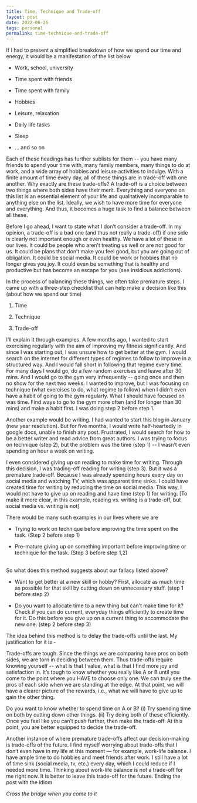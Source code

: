 ```yaml
---
title: Time, Technique and Trade-off
layout: post
date: 2022-06-26
tags: personal
permalink: time-technique-and-trade-off
---
```

<p style="color: rgb(26, 26, 26); margin-bottom: 8px" class="body"><span>If I had to present a simplified breakdown of how we spend our time and energy, it would be a manifestation of the list below</span></p><ul><li><p class="body"><span>Work, school, university</span></p></li><li><p class="body"><span>Time spent with friends</span></p></li><li><p class="body"><span>Time spent with family</span></p></li><li><p class="body"><span>Hobbies</span></p></li><li><p class="body"><span>Leisure, relaxation</span></p></li><li><p class="body"><span>Daily life tasks</span></p></li><li><p class="body"><span>Sleep</span></p></li><li><p class="body"><span>… and so on</span></p></li></ul><p class="body"><span>Each of these headings has further sublists for them -- you have many friends to spend your time with, many family members, many things to do at work, and a wide array of hobbies and leisure activities to indulge. With a finite amount of time every day, all of these things are in trade-off with one another. Why exactly are these trade-offs? A trade-off is a choice between two things where both sides have their merit. Everything and everyone on this list is an essential element of your life and qualitatively incomparable to anything else on the list. Ideally, we wish to have more time for everyone and everything. And thus, it becomes a huge task to find a balance between all these. </span></p><p class="body"><span>Before I go ahead, I want to state what I don’t consider a trade-off. In my opinion, a trade-off is a bad one (and thus not really a trade-off) if one side is clearly not important enough or even healthy. We have a lot of these in our lives. It could be people who aren’t treating us well or are not good for us. It could be plans that don’t make you feel good, but you are going out of obligation. It could be social media. It could be work or hobbies that no longer gives you joy. It could even be something that is healthy and productive but has become an escape for you (see insidious addictions).</span></p><p class="body"><span> In the process of balancing these things, we often take premature steps. I came up with a three-step checklist that can help make a decision like this (about how we spend our time)</span></p><ol><li><p class="body"><span>Time</span></p></li><li><p class="body"><span>Technique</span></p></li><li><p class="body"><span>Trade-off</span><br></p></li></ol><p class="body"><span>I’ll explain it through examples. A few months ago, I wanted to start exercising regularly with the aim of improving my fitness significantly. And since I was starting out, I was unsure how to get better at the gym. I would search on the internet for different types of regimes to follow to improve in a structured way. And I would fall short in following that regime every time. For many days I would go, do a few random exercises and leave after 30 mins. And I would go to the gym very infrequently -- going once and then no show for the next two weeks. I wanted to improve, but I was focusing on technique (what exercises to do, what regime to follow) when I didn’t even have a habit of going to the gym regularly. What I should have focused on was time. Find ways to go to the gym more often (and for longer than 30 mins) and make a habit first. I was doing step 2 before step 1.</span></p><p class="body"><span>Another example would be writing. I had wanted to start this blog in January (new year resolution). But for five months, I would write half-heartedly in google docs, unable to finish any post. Frustrated, I would search for how to be a better writer and read advice from great authors. I was trying to focus on technique (step 2), but the problem was the time (step 1) -- I wasn’t even spending an hour a week on writing. </span></p><p class="body"><span>I even considered giving up on reading to make time for writing. Through this decision, I was trading-off reading for writing (step 3). But it was a premature trade-off. Because I was already spending hours every day on social media and watching TV, which was apparent time sinks. I could have created time for writing by reducing the time on social media. This way, I would not have to give up on reading and have time (step 1) for writing. [To make it more clear, in this example, reading vs. writing is a trade-off, but social media vs. writing is not]</span></p><p style="margin-bottom: 8px" class="body"><span>There would be many such examples in our lives where we are</span></p><ul><li><p class="body"><span>Trying to work on technique before improving the time spent on the task. (Step 2 before step 1)</span></p></li><li><p class="body"><span>Pre-mature giving up on something important before improving time or technique for the task. (Step 3 before step 1,2)</span></p></li></ul><p style="margin-bottom: 8px" class="body"><br><span>So what does this method suggests about our fallacy listed above? </span></p><ul><li><p class="body"><span>Want to get better at a new skill or hobby? First, allocate as much time as possible for that skill by cutting down on unnecessary stuff. (step 1 before step 2)</span></p></li><li><p class="body"><span>Do you want to allocate time to a new thing but can’t make time for it? Check if you can do current, everyday things efficiently to create time for it. Do this before you give up on a current thing to accommodate the new one. (step 2 before step 3)</span><br></p></li></ul><p class="body"><span>The idea behind this method is to delay the trade-offs until the last. My justification for it is -</span></p><p class="body"><span>Trade-offs are tough. Since the things we are comparing have pros on both sides, we are torn in deciding between them. Thus trade-offs require knowing yourself -- what is that I value, what is that I find more joy and satisfaction in. It’s tough to know whether you really like A or B until you come to the point where you HAVE to choose only one. We can truly see the pros of each side when we are standing at the edge. At that point, we will have a clearer picture of the rewards, i.e., what we will have to give up to gain the other thing. </span></p><p class="body"><span>Do you want to know whether to spend time on A or B? (i) Try spending time on both by cutting down other things. (ii) Try doing both of these efficiently. Once you feel like you can’t push further, then make the trade-off. At this point, you are better equipped to decide the trade-off.</span></p><p class="body"><span>Another instance of where premature trade-offs affect our decision-making is trade-offs of the future. I find myself worrying about trade-offs that I don’t even have in my life at this moment — for example, work-life balance. I have ample time to do hobbies and meet friends after work. I still have a lot of time sink (social media, tv, etc.) every day, which I could reduce if I needed more time. Thinking about work-life balance is not a trade-off for me right now. It is better to leave this trade-off for the future. Ending the post with the idiom</span></p><p class="body"><span><em>Cross the bridge when you come to it</em></span></p>